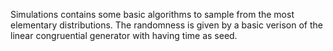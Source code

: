Simulations contains some basic algorithms to sample from the most elementary distributions. The randomness is given by a basic verison of the linear congruential generator with having time as seed.
